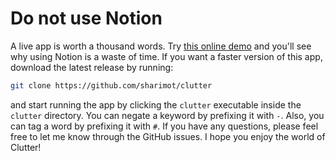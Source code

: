 # Do not use Notion

A live app is worth a thousand words.
Try [this online demo](https://bafybeidxtdnmd6gw7l2dmgbnl6thkrpjhrs2u6x32obdj3dhbw5ylb57wq.ipfs.dweb.link/) and you'll see why using Notion is a waste of time.
If you want a faster version of this app, download the latest release by running:

```sh
git clone https://github.com/sharimot/clutter
```

and start running the app by clicking the `clutter` executable inside the `clutter` directory.
You can negate a keyword by prefixing it with `-`.
Also, you can tag a word by prefixing it with `#`.
If you have any questions, please feel free to let me know through the GitHub issues.
I hope you enjoy the world of Clutter!
